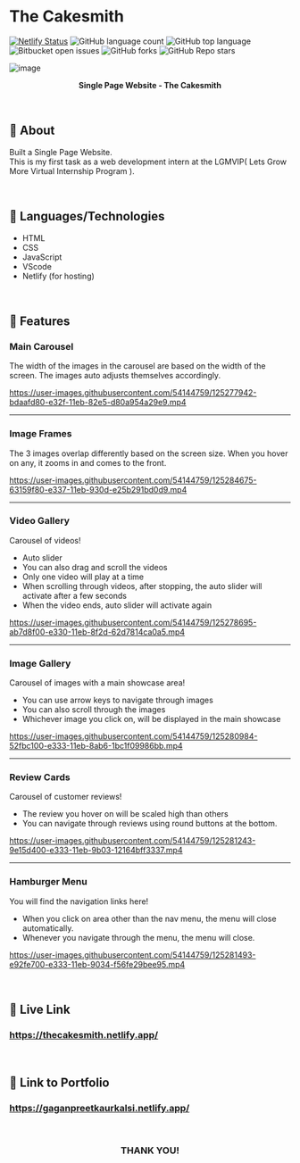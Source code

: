 # The Cakesmith

[![Netlify Status](https://api.netlify.com/api/v1/badges/d4a75cb2-baa6-429b-8a89-a0c48bb33da4/deploy-status)](https://app.netlify.com/sites/thecakesmith/deploys)
![GitHub language count](https://img.shields.io/github/languages/count/GaganpreetKaurKalsi/LGMVIP-WebDev) 
![GitHub top language](https://img.shields.io/github/languages/top/GaganpreetKaurKalsi/LGMVIP-WebDev?color=yellow) 
![Bitbucket open issues](https://img.shields.io/bitbucket/issues/GaganpreetKaurKalsi/LGMVIP-WebDev)
![GitHub forks](https://img.shields.io/github/forks/GaganpreetKaurKalsi/LGMVIP-WebDev?style=social)
![GitHub Repo stars](https://img.shields.io/github/stars/GaganpreetKaurKalsi/LGMVIP-WebDev?style=social)

![image](https://user-images.githubusercontent.com/54144759/125275675-f4334900-e32c-11eb-961e-75043807525c.png)
<p align = "center"><b>Single Page Website - The Cakesmith</b></p>
<br>

## 📌 About
Built a Single Page Website.   
This is my first task as a web development intern at the LGMVIP( Lets Grow More Virtual Internship Program ).

<br>

## 📌 Languages/Technologies
- HTML
- CSS
- JavaScript
- VScode
- Netlify (for hosting)

<br>

## 📌 Features

### Main Carousel
The width of the images in the carousel are based on the width of the screen. The images auto adjusts themselves accordingly.

https://user-images.githubusercontent.com/54144759/125277942-bdaafd80-e32f-11eb-82e5-d80a954a29e9.mp4


<hr>

### Image Frames
The 3 images overlap differently based on the screen size. When you hover on any, it zooms in and comes to the front.

https://user-images.githubusercontent.com/54144759/125284675-63159f80-e337-11eb-930d-e25b291bd0d9.mp4


<hr>


### Video Gallery
Carousel of videos! 
- Auto slider
- You can also drag and scroll the videos
- Only one video will play at a time
- When scrolling through videos, after stopping, the auto slider will activate after a few seconds
- When the video ends, auto slider will activate again

https://user-images.githubusercontent.com/54144759/125278695-ab7d8f00-e330-11eb-8f2d-62d7814ca0a5.mp4


<hr>


### Image Gallery
Carousel of images with a main showcase area!
- You can use arrow keys to navigate through images
- You can also scroll through the images
- Whichever image you click on, will be displayed in the main showcase

https://user-images.githubusercontent.com/54144759/125280984-52fbc100-e333-11eb-8ab6-1bc1f09986bb.mp4


<hr>


### Review Cards
Carousel of customer reviews!
- The review you hover on will be scaled high than others
- You can navigate through reviews using round buttons at the bottom.

https://user-images.githubusercontent.com/54144759/125281243-9e15d400-e333-11eb-9b03-12164bff3337.mp4


<hr>


### Hamburger Menu
You will find the navigation links here!
- When you click on area other than the nav menu, the menu will close automatically.
- Whenever you navigate through the menu, the menu will close.

https://user-images.githubusercontent.com/54144759/125281493-e92fe700-e333-11eb-9034-f56fe29bee95.mp4


<br>


## 📌 Live Link
### https://thecakesmith.netlify.app/

<br>

## 📌 Link to Portfolio 
### https://gaganpreetkaurkalsi.netlify.app/


<br>

<h3 align="center">THANK YOU!</h3>

 
